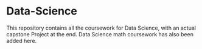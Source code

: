 # Data-Science
This repository contains all the coursework for Data Science, with an actual capstone Project at the end. Data Science math coursework has also been added here.
